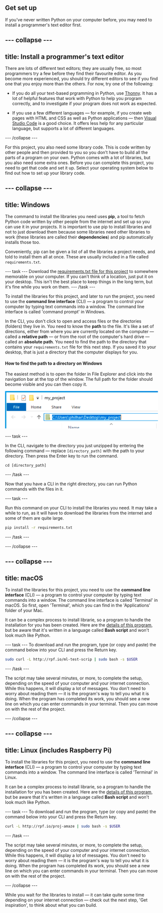 ## Get set up

If you've never written Python on your computer before, you may need to install a programmer's text editor first.

--- collapse ---
---
title: Install a programmer's text editor
---
There are lots of different text editors; they are usually free, so most programmers try a few before they find their favourite editor. As you become more experienced, you should try different editors to see if you find one that you enjoy more than the others. For now, try one of the following:

+ If you do all your text-based prgramming in Python, use [Thonny](https://thonny.org/). It has a lot of helpful features that work with Python to help you program correctly, and to investigate if your program does not work as expected.

+ If you use a few different languages — for example, if you create web pages with HTML and CSS as well as Python applications — then [Visual Studio Code](https://code.visualstudio.com/) is a good choice. It offers less help for any particular language, but supports a lot of different languages.

--- /collapse ---

For this project, you also need some library code. This is code written by other people and then provided to you so you don’t have to build all the parts of a program on your own. Python comes with a lot of libraries, but you also need some extra ones. Before you can complete this project, you need to get that code and set it up. Select your operating system below to find out how to set up your library code. 

--- collapse ---
---
title: Windows
---

The command to install the libraries you need uses **pip**, a tool to fetch Python code written by other people from the internet and set up so you can use it in your projects. It is important to use pip to install libraries and not to just download them because some libraries need other libraries to work (these libraries are called their **dependencies**) and pip automatically installs those too.

Conveniently, pip can be given a list of all the libraries a project needs, and told to install them all at once. These are usually included in a file called `requirements.txt`.

--- task ---
Download the [requirements.txt file for this project](#) to somewhere memorable on your computer. If you can't think of a location, just put it on your desktop. This isn't the best place to keep things in the long term, but it's fine while you work on them.
--- /task ---

To install the libraries for this project, and later to run the project, you need to use the **command line interface** (CLI) — a program to control your computer by typing text commands into a window. The command line interface is called 'command prompt' in Windows.

In the CLI, you don't click to open and access files or the directories (folders) they live in. You need to know the **path** to the file. It's like a set of directions, either from where you are currently located on the computer — called a **relative path** — or from the root of the computer's hard drive — called an **absolute path**. You need to find the path to the directory that contains your `requirements.txt` file for this next step. If you saved it to your desktop, that is just a directory that the computer displays for you.

#### How to find the path to a directory on Windows

The easiest method is to open the folder in File Explorer and click into the navigation bar at the top of the window. The full path for the folder should become visible and you can then copy it.

![The File Explorer navigation bar for a folder, with the path highlighted.](images/windows_path.png)

--- task ---

In the CLI, navigate to the directory you just unzipped by entering the following command — replace `[directory_path]` with the path to your directory. Then press the Enter key to run the command.

```batch
cd [directory_path]
```

--- /task ---

Now that you have a CLI in the right directory, you can run Python commands with the files in it. 

--- task ---

Run this command on your CLI to install the libraries you need. It may take a while to run, as it will have to download the libraries from the internet and some of them are quite large.

```bash
pip install -r requirements.txt 
```

--- /task ---

--- /collapse ---


--- collapse ---
---
title: macOS
---

To install the libraries for this project, you need to use the **command line interface** (CLI) — a program to control your computer by typing text commands into a window. The command line interface is called 'Terminal' in macOS. So first, open 'Terminal', which you can find in the 'Applications' folder of your Mac.

It can be a complex process to install librarie, so a program to handle the installation for you has been created. Here are the [details of this program](http://rpf.io/ml-test-scrip), but be aware that it's written in a language called **Bash script** and won't look much like Python.

--- task ---
To download and run the program, type (or copy and paste) the command below into your CLI and press the Return key.

```bash
sudo curl -L http://rpf.io/ml-test-scrip | sudo bash -s $USER
```

--- /task ---

The script may take several minutes, or more, to complete the setup, depending on the speed of your computer and your internet connection. While this happens, it will display a lot of messages. You don't need to worry about reading them — it is the program's way to tell you what it is doing. When the program has completed its work, you should see a new line on which you can enter commands in your terminal. Then you can move on with the rest of the project.

--- /collapse ---

--- collapse ---
---
title: Linux (includes Raspberry Pi)
---

To install the libraries for this project, you need to use the **command line interface** (CLI) — a program to control your computer by typing text commands into a window. The command line interface is called 'Terminal' in Linux.

It can be a complex process to install librarie, so a program to handle the installation for you has been created. Here are the [details of this program](http://rpf.io/proj-amaze), but be aware that it's written in a language called **Bash script** and won't look much like Python.

--- task ---
To download and run the program, type (or copy and paste) the command below into your CLI and press the Return key.

```bash
curl -L http://rpf.io/proj-amaze | sudo bash -s $USER
```

--- /task ---

The script may take several minutes, or more, to complete the setup, depending on the speed of your computer and your internet connection. While this happens, it will display a lot of messages. You don't need to worry about reading them — it is the program's way to tell you what it is doing. When the program has completed its work, you should see a new line on which you can enter commands in your terminal. Then you can move on with the rest of the project.

--- /collapse ---

While you wait for the libraries to install — it can take quite some time depending on your internet connection — check out the next step, 'Get inspiration', to think about what you can build.
